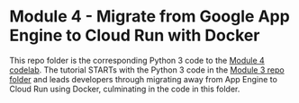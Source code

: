 # Module 4 - Migrate from Google App Engine to Cloud Run with Docker

This repo folder is the corresponding Python 3 code to the [Module 4 codelab](http://g.co/codelabs/pae-migrate-rundocker). The tutorial STARTs with the Python 3 code in the [Module 3 repo folder](/mod3b-datastore) and leads developers through migrating away from App Engine to Cloud Run using Docker, culminating in the code in this folder.
